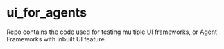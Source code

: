 # ui_for_agents
Repo contains the code used for testing multiple UI frameworks, or Agent Frameworks with inbuilt UI feature.
